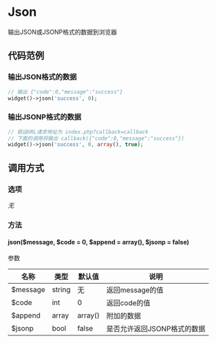 Json
====

输出JSON或JSONP格式的数据到浏览器

代码范例
--------

### 输出JSON格式的数据
```php
// 输出 {"code":0,"message":"success"}
widget()->json('success', 0);
```

### 输出JSONP格式的数据
```php
// 假设URL请求地址为 index.php?callback=callback
// 下面的调用将输出 callback({"code":0,"message":"success"})
widget()->json('success', 0, array(), true);
```

调用方式
--------

### 选项

*无*

### 方法

#### json($message, $code = 0, $append = array(), $jsonp = false)

参数

| 名称      | 类型      | 默认值    | 说明                                                                       |
|-----------|-----------|-----------|----------------------------------------------------------------------------|
| $message  | string    | 无        | 返回message的值                                                            |
| $code     | int       | 0         | 返回code的值                                                               |
| $append   | array     | array()   | 附加的数据                                                                 |
| $jsonp    | bool      | false     | 是否允许返回JSONP格式的数据                                                |
